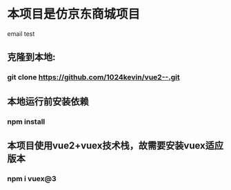 # 本项目是仿京东商城项目
email test

## 克隆到本地:
### git clone https://github.com/1024kevin/vue2--.git

## 本地运行前安装依赖
### npm install

## 本项目使用vue2+vuex技术栈，故需要安装vuex适应版本
### npm i vuex@3
